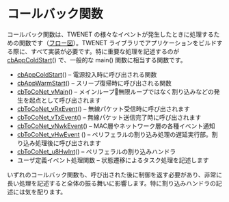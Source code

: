 # コールバック関数

コールバック関数は、TWENET の様々なイベントが発生したときに処理するための関数です（[フロー図](../../twelite-net-api-expl/twenet-fur/)）。TWENET ライブラリでアプリケーションをビルドする際に、すべて実装が必要です。特に重要な処理を記述するのが [cbAppColdStart](cbappcoldstart.md)() で、一般的な main() 関数に相当する関数です。

* [cbAppColdStart](cbappcoldstart.md)() – 電源投入時に呼び出される関数
* [cbAppWarmStart](cbappwarmstart.md)() – スリープ復帰時に呼び出される関数
* [cbToCoNet_vMain](cbtoconet_vmain.md)() – メインループ無限ループではなく割り込みなどの発生を起点として呼び出されます
* [cbToCoNet_vRxEvent](cbtoconet_vrxevent.md)() – 無線パケット受信時に呼び出されます
* [cbToCoNet_vTxEvent](cbtoconet_vtxevent.md)() – 無線パケット送信完了時に呼び出されます
* [cbToCoNet_vNwkEvent](cbtoconet_vnwkevent.md)() – MAC層やネットワーク層の各種イベント通知
* [cbToCoNet_vHwEvent](cbtoconet_vhwevent.md) () – ペリフェラルの割り込み処理の遅延実行部。割り込み処理後に呼び出されます
* [cbToCoNet_u8HwInt](cbtoconet_u8hwint.md)() – ペリフェラルの割り込みハンドラ
* ユーザ定義イベント処理関数 – 状態遷移によるタスク処理を記述します

いずれのコールバック関数も、呼び出された後に制御を返す必要があり、非常に長い処理を記述すると全体の振る舞いに影響します。特に割り込みハンドラの記述には気を配ります。

